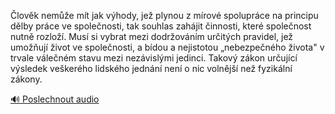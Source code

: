 
Člověk nemůže mít jak výhody, jež plynou z mírové spolupráce na principu dělby práce ve společnosti, tak souhlas zahájit činnosti, které společnost nutně rozloží. Musí si vybrat mezi dodržováním určitých pravidel, jež umožňují život ve společnosti, a bídou a nejistotou „nebezpečného života" v trvale válečném stavu mezi nezávislými jedinci. Takový zákon určující výsledek veškerého lidského jednání není o nic volnější než fyzikální zákony.

[🔊 Poslechnout audio](/data/7-paragraphs/audio/chapter_57/para_008-lovk-neme-mt-jak-vhody-je-plynou-z-mrov.mp3)
